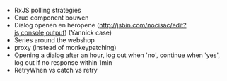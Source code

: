 
- RxJS polling strategies
- Crud component bouwen
- Dialog openen en heropene (http://jsbin.com/nocisac/edit?js,console,output) (Yannick case)
- Series around the webshop
- proxy (instead of monkeypatching)
- Opening a dialog after an hour, log out when 'no', continue when 'yes', log out if no response within 1min
- RetryWhen vs catch vs retry